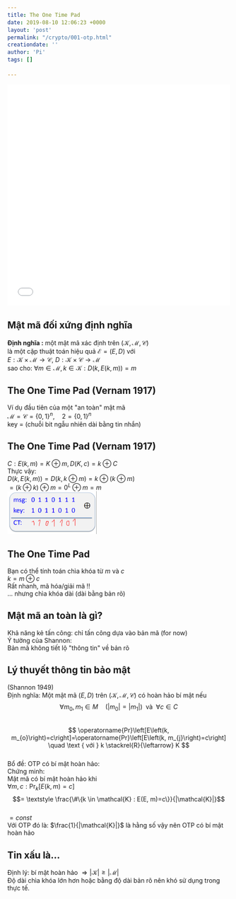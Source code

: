 ```yaml
---
title: The One Time Pad
date: 2019-08-10 12:06:23 +0000
layout: 'post'
permalink: "/crypto/001-otp.html"
creationdate: ''
author: 'Pi'
tags: []

---
```


<iframe class="interactive interactive-js" frameborder="0" height="500px" src="{{ site.baseurl }}/live/crypto/otp.html" width="100%"></iframe>

## Mật mã đối xứng định nghĩa
<b>Định nghĩa :</b> một mật mã xác định trên $(\mathcal{K}, \mathcal{M}, \mathcal{C})$<br/>
là một cặp thuật toán hiệu quả $\mathcal{E}=(E, D)$ với<br/>
$E : \mathcal{K} \times \mathcal{M} \rightarrow \mathcal{C}$, $D : \mathcal{K} \times \mathcal{C}\rightarrow \mathcal{M}$<br/>
sao cho: $\forall m \in \mathcal{M}, k \in \mathcal{K}: D(k, E(k, m))=m$


## The One Time Pad <span>(Vernam 1917)</span>
Ví dụ đầu tiên của một "an toàn" mật mã<br/>
$\mathcal{M}=\mathcal{C}=\{0,1\}^{n}, \quad 2=\{0,1\}^{n}$<br/>
key = (chuỗi bit ngẫu nhiên dài bằng tin nhắn)

## The One Time Pad <span>(Vernam 1917)</span>
$C : E(k, m)=K \oplus m, D(K, c)=k \oplus C$<br/>
Thực vậy:<br />
$D(k, E(k, m))=D(k, k \oplus m)=k \oplus(k \oplus m)$<br/>
$=(k \oplus k) \oplus m=0^{L} \oplus m=m$<br />
<img src="https://raw.githubusercontent.com/x3pi/storage/master/images/crypto/001.PNG"
    style=" width: 40%">

## The One Time Pad
Bạn có thể tính toán chìa khóa từ $m$ và $c$ <br/>
$k=m \oplus c$<br/>
Rất nhanh, mã hóa/giải mã !!<br/>
... nhưng chìa khóa dài (dài bằng bản rõ)

## Mật mã an toàn là gì?
Khả năng kẻ tấn công: chỉ tấn công dựa vào bản mã (for now)<br/>
Ý tưởng của Shannon:<br/>
Bản mã không tiết lộ "thông tin" về bản rõ

## Lý thuyết thông tin bảo mật
(Shannon 1949)<br/>
Định nghĩa: Một mật mã $(E,D)$ trên $(\mathcal{K}, \mathcal{M}, \mathcal{C})$ có hoàn hảo bí mật nếu<br/>
$$
\forall m_{0}, m_{1} \in M \quad\left(\left|m_{0}\right|=\left|m_{1}\right|\right) \; \text {  và  } \; \forall
c \in C
$$<br/>
$$
\operatorname{Pr}\left[E\left(k, m_{o}\right)=c\right]=\operatorname{Pr}\left[E\left(k,
m_{j}\right)=c\right] \quad \text { với } k \stackrel{R}{\leftarrow} K
$$<br/>
Bổ đề: OTP có bí mật hoàn hảo:<br/>
Chứng minh:<br />
Mật mã có bí mật hoàn hảo khi<br/>
$\forall m, c : \operatorname{Pr}_{k}[E(k, m)=c]$ <br/>
$$= \textstyle \frac{\#\{k \in \mathcal{K} : E(E, m)=c\}}{|\mathcal{K}|}$$ <br/>
$= const$<br />
Với OTP đó là: $\frac{1}{|\mathcal{K}|}$ là hằng số vậy nên OTP có bí mật hoàn hảo

## Tin xấu là...
Định lý: bí mật hoàn hảo $\Rightarrow |\mathcal{K}| \geq|\mathcal{M}|$<br/>
Độ dài chìa khóa lớn hơn hoặc bằng độ dài bản rõ nên khó sử dụng trong thực tế.

